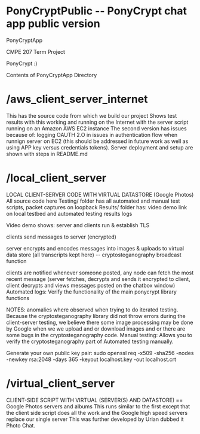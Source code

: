 # PonyCryptPublic -- PonyCrypt chat app public version

PonyCryptApp

CMPE 207 Term Project

PonyCrypt :)

Contents of PonyCryptApp Directory

# /aws_client_server_internet

This has the source code from which we build our project Shows test results with this working and running on the Internet with the server script running on an Amazon AWS EC2 instance The second version has issues because of: logging OAUTH 2.O in issues in authentication flow when runnign server on EC2 (this should be addressed in future work as well as using APP key versus credentials tokens). Server deployment and setup are shown with steps in README.md

# /local_client_server

LOCAL CLIENT-SERVER CODE WITH VIRTUAL DATASTORE (Google Photos) All source code here Testing/ folder has all automated and manual test scripts, packet captures on loopback Results/ folder has: video demo link on local testbed and automated testing results logs

Video demo shows: server and clients run & establish TLS

clients send messages to server (encrypted)

server encrypts and encodes messages into images & uploads to virtual data store (all transcripts kept here) -- cryptosteganography broadcast function

clients are notified whenever someone posted, any node can fetch the most recent message (server fetches, decrypts and sends it encrypted to client, client decrypts and views messages posted on the chatbox window) Automated logs: Verify the functionality of the main ponycrypt library functions

NOTES: anomalies where observed when trying to do iterated testing. Because the cryptosteganography library did not throw errors during the client-server testing, we believe there some image processing may be done by Google when we we upload and or download images and or there are some bugs in the cryptosteganography code. Manual testing: Allows you to verify the cryptosteganography part of Automated testing manually.

Generate your own public key pair: sudo openssl req -x509 -sha256 -nodes -newkey rsa:2048 -days 365 -keyout localhost.key -out localhost.crt

# /virtual_client_server

CLIENT-SIDE SCRIPT WITH VIRTUAL (SERVER(S) AND DATASTORE) == Google Photos servers and albums This runs similar to the first except that the client side script does all the work and the Google high speed servers replace our single server This was further developed by Urian dubbed it Photo Chat.
